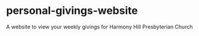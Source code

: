 # personal-givings-website
A website to view your weekly givings for Harmony Hill Presbyterian Church
